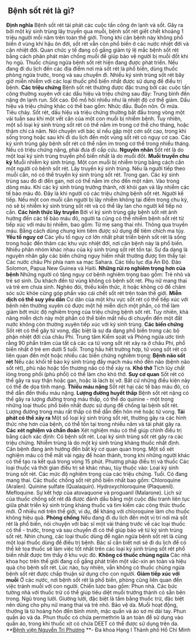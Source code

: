 ## ️ Bệnh sốt rét là gì?

**Định nghĩa**
Bệnh sốt rét tái phát các cuộc tấn công ớn lạnh và sốt. Gây ra bởi một ký sinh trùng lây truyền qua muỗi, bệnh sốt rét giết chết khoảng 1 triệu người mỗi năm trên toàn thế giới.
Trong khi căn bệnh này không phổ biến ở vùng khí hậu ôn đới, sốt rét vẫn còn phổ biến ở các nước nhiệt đới và cận nhiệt đới. Quan chức y tế đang cố gắng giảm tỷ lệ mắc bệnh sốt rét bằng cách phân phát màn chống muỗi để giúp bảo vệ người bị muỗi đốt khi họ ngủ. Thuốc chủng ngừa bệnh sốt rét hiện đang được phát triển.
Nếu đang đi du lịch đến các địa điểm nơi mà sốt rét là phổ biến, dùng thuốc phòng ngừa trước, trong và sau chuyến đi. Nhiều ký sinh trùng sốt rét bây giờ miễn nhiễm với các loại thuốc phổ biến nhất được sử dụng để điều trị bệnh.
**Các triệu chứng**
Bệnh sốt rét thường được đặc trưng bởi các cuộc tấn công thường xuyên với các dấu hiệu và triệu chứng sau đây:
Trung bình đến nặng ớn lạnh run.
Sốt cao.
Đổ mồ hôi nhiều như là nhiệt độ cơ thể giảm.
Dấu hiệu và triệu chứng khác có thể bao gồm:
Nhức đầu.
Buồn nôn.
Ói mửa.
Tiêu chảy.
Sốt rét, dấu hiệu và triệu chứng thường bắt đầu trong vòng một vài tuần sau khi một vết cắn của một con muỗi bị nhiễm bệnh. Tuy nhiên, một số loại ký sinh trùng sốt rét có thể nằm im trong cơ thể cho tháng, hoặc thậm chí cả năm.
Nói chuyện với bác sĩ nếu gặp một cơn sốt cao, trong khi sống trong hoặc sau khi đi du lịch đến một vùng sốt rét có nguy cơ cao. Các ký sinh trùng gây bệnh sốt rét có thể nằm im trong cơ thể trong nhiều tháng. Nếu có triệu chứng nặng, phải đưa đi cấp cứu.
**Nguyên nhân**
Sốt rét là do một loại ký sinh trùng truyền phổ biến nhất là do muỗi đốt.
**Muỗi truyền chu kỳ**
Muỗi nhiễm ký sinh trùng. Một con muỗi bị nhiễm trùng bằng cách cắn một người có bệnh sốt rét.
Lây truyền ký sinh trùng. Nếu là người tiếp theo muỗi cắn, nó có thể truyền ký sinh trùng sốt rét.
Trong gan. Các ký sinh trùng sau đó đi đến gan, nơi có thể nằm im cho đến một năm.
Vào trong dòng máu. Khi các ký sinh trùng trưởng thành, rời khỏi gan và lây nhiễm các tế bào máu đỏ. Đây là khi người có các triệu chứng bệnh sốt rét.
Người kế tiếp. Nếu một con muỗi cắn người bị lây nhiễm không tại điểm trong chu kỳ, nó sẽ bị nhiễm ký sinh trùng sốt rét và có thể lây lan cho người kế tiếp nó cắn.
**Các hình thức lây truyền**
Bởi vì ký sinh trùng gây bệnh sốt rét ảnh hưởng đến các tế bào máu đỏ, người ta cũng có thể nhiễm bệnh sốt rét từ tiếp xúc với máu bị nhiễm, bao gồm:
Từ mẹ sang thai nhi.
Thông qua truyền máu.
Bằng cách dùng chung kim tiêm được sử dụng để tiêm chích ma túy.
**Yếu tố nguy cơ**
Các yếu tố nguy cơ lớn nhất phát triển bệnh sốt rét là sống trong hoặc đến thăm các khu vực nhiệt đới, nơi căn bệnh này là phổ biến. Nhiều phân nhóm khác nhau của ký sinh trùng sốt rét tồn tại. Sự đa dạng là nguyên nhân gây các biến chứng nguy hiểm nhất thường được tìm thấy tại:
Các nước châu Phi phía nam sa mạc Sahara.
Các tiểu lục địa Ấn Độ.
Đảo Solomon, Papua New Guinea và Haiti.
**Những rủi ro nghiêm trọng hơn của bệnh**
Những người có tăng nguy cơ bệnh nghiêm trọng bao gồm:
Trẻ nhỏ và trẻ sơ sinh.
Du khách đến từ vùng không có bệnh sốt rét.
Phụ nữ mang thai và trẻ em chưa sinh.
Nghèo đói, thiếu kiến thức, ít hoặc không có để chăm sóc sức khỏe cũng góp phần vào cái chết sốt rét trên toàn thế giới.
**Miễn dịch có thể suy yếu dần**
Cư dân của một khu vực sốt rét có thể tiếp xúc với bệnh nên thường xuyên có được một hệ miễn dịch một phần, có thể làm giảm bớt mức độ nghiêm trọng của triệu chứng bệnh sốt rét. Tuy nhiên, khả năng miễn dịch này một phần có thể biến mất nếu di chuyển đến một đất nước không còn thường xuyên tiếp xúc với ký sinh trùng.
**Các biến chứng**
Sốt rét có thể gây tử vong, đặc biệt là sự đa dạng phổ biến trong các bộ phận nhiệt đới của châu Phi. Trung tâm Kiểm soát và Phòng ngừa ước tính rằng 90 phần trăm của tất cả các ca tử vong sốt rét xảy ra ở châu Phi, phổ biến nhất ở trẻ em dưới 5 tuổi.
Trong hầu hết trường hợp, tử vong sốt rét có liên quan đến một hoặc nhiều các biến chứng nghiêm trọng:
**Bệnh não sốt rét**
Nếu các khối tế bào ký sinh trùng đầy mạch máu nhỏ đến não (bệnh não sốt rét), phù não hoặc tổn thương não có thể xảy ra.
**Khó thở**
Tích lũy chất lỏng trong phổi (phù phổi) có thể làm cho khó thở.
**Suy cơ quan**
Sốt rét có thể gây ra suy thận hoặc gan, hoặc lá lách bị vỡ. Bất cứ những điều kiện này có thể đe dọa tính mạng.
**Thiếu máu nặng**
Sốt rét hại các tế bào máu đỏ, có thể dẫn đến thiếu máu nặng.
**Lượng đường huyết thấp**
Bệnh sốt rét nặng có thể gây ra lượng đường trong máu thấp, có thể do quinine - một trong những loại thuốc phổ biến nhất được sử dụng để chống lại bệnh sốt rét. Lượng đường trong máu rất thấp có thể dẫn đến hôn mê hoặc tử vong.
**Tái phát có thể xảy ra**
Một số loại ký sinh trùng sốt rét, thường gây ra các hình thức nhẹ hơn của bệnh, có thể tồn tại trong nhiều năm và tái phát gây ra.
**Các xét nghiệm và chẩn đoán**
Xét nghiệm máu có thể giúp chỉnh điều trị bằng cách xác định:
Có bệnh sốt rét.
Loại ký sinh trùng sốt rét gây ra các triệu chứng.
Nhiễm trùng là do một ký sinh trùng kháng thuốc nhất định.
Căn bệnh đang ảnh hưởng đến bất kỳ cơ quan quan trọng.
Một số xét nghiệm máu có thể mất vài ngày để hoàn thành, trong khi những người khác có thể tạo ra kết quả trong vòng 15 phút.
Phương pháp điều trị và thuốc
Các loại thuốc và thời gian điều trị sẽ khác nhau, tùy thuộc vào:
Loại ký sinh trùng sốt rét.
Các mức độ nghiêm trọng của các triệu chứng.
Tuổi.
Có đang mang thai.
Các thuốc chống sốt rét phổ biến nhất bao gồm:
Chloroquine (Aralen).
Quinine sulfate (Qualaquin).
Hydroxychloroquine (Plaquenil).
Mefloquine.
Sự kết hợp của atovaquone và proguanil (Malarone).
Lịch sử của thuốc chống sốt rét đã được đánh dấu bằng một cuộc đấu tranh liên tục giữa phát triển ký sinh trùng kháng thuốc và tìm kiếm các công thức thuốc mới. Ở nhiều nơi trên thế giới, ví dụ, đề kháng với chloroquine làm cho thuốc không hiệu quả.
**Phòng chống**
Nếu đang đi du lịch đến một vị trí nơi mà sốt rét là phổ biến, nói chuyện với bác sĩ một vài tháng trước về các loại thuốc có thể - trước, trong và sau chuyến đi có thể giúp bảo vệ từ ký sinh trùng sốt rét.
Nhìn chung, các loại thuốc dùng để ngăn ngừa bệnh sốt rét là cùng một loại thuốc dùng để điều trị bệnh. Bác sĩ cần biết nơi sẽ đi du lịch để có thể kê toa thuốc sẽ làm việc tốt nhất trên các loại ký sinh trùng sốt rét phổ biến nhất được tìm thấy ở khu vực đó.
**Không có thuốc chủng ngừa**
Các nhà khoa học trên thế giới đang cố gắng phát triển một vắc-xin an toàn và hiệu quả cho bệnh sốt rét. Lúc nào, tuy nhiên, vẫn không có thuốc chủng ngừa bệnh sốt rét được chấp thuận sử dụng cho con người.
**Giảm tiếp xúc với muỗi**
Ở các nước, nơi bệnh sốt rét là phổ biến, phòng cũng liên quan đến việc tránh muỗi với con người. Chiến lược bao gồm:
Phun nhà. Các bức tường nhà với thuốc trừ có thể giúp tiêu diệt muỗi trưởng thành có sẵn bên trong.
Ngủ trong lưới. Giường lưới, đặc biệt là tẩm bằng thuốc trừ, đặc biệt nên dùng cho phụ nữ mang thai và trẻ nhỏ.
Bảo vệ da. Muỗi hoạt động, thường là từ hoàng hôn đến bình minh, mặc quần và áo sơ mi dài tay.
Phun quần áo và da. Phun thuốc có chứa permethrin là an toàn để sử dụng vào quần áo, trong khi thuốc xịt có chứa DEET có thể được sử dụng trên da.
**[Bệnh viện Nguyễn Tri Phương](https://bvnguyentriphuong.com.vn/) **- Đa khoa Hạng I Thành phố Hồ Chí Minh
